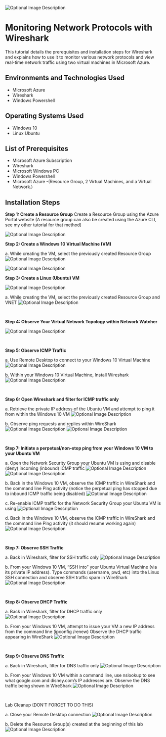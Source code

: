 <p align="center">


</p>
<p>


![Optional Image Description](https://i.imgur.com/QtpsAu1.png)

</p>
<p>

<h1>Monitoring Network Protocols with Wireshark</h1>
This tutorial details the prerequisites and installation steps for Wireshark and explains how to use it to monitor various network protocols and view real-time network traffic using two virtual machines in Microsoft Azure.


<h2>Environments and Technologies Used</h2>

- Microsoft Azure 
- Wireshark
- Windows Powershell

<h2>Operating Systems Used </h2>

- Windows 10</b> 
- Linux Ubuntu

<h2>List of Prerequisites</h2>

- Microsoft Azure Subscription
- Wireshark
- Microsoft Windows PC 
- Windows Powershell 
- Microsoft Azure -(Resource Group, 2 Virtual Machines, and a Virtual Network.)


<h2>Installation Steps</h2>

<p>

</p>
<p>

  **Step 1: Create a Resource Group**
Create a Resource Group using the Azure Portal website (A resource group can also be created using the Azure CLI, see my other tutorial for that method)

<p>
 
![Optional Image Description](https://i.imgur.com/LOwHRpB.png)

</p>
<p>

**Step 2: Create a Windows 10 Virtual Machine (VM)**

a. While creating the VM, select the previously created Resource Group
![Optional Image Description](https://i.imgur.com/EwZsxsu.png)

![Optional Image Description](https://i.imgur.com/QX826qw.png)

**Step 3: Create a Linux (Ubuntu) VM**

![Optional Image Description](https://i.imgur.com/QJHHoF4.png)


a. While creating the VM, select the previously created Resource Group and VNET
![Optional Image Description](https://i.imgur.com/5Mb6ZpM.png)

</p>
<br />

<p>


</p>
<p>

**Step 4: Observe Your Virtual Network Topology within Network Watcher**

![Optional Image Description](https://i.imgur.com/LzEPu0l.png)

</p>
<br />

<p>

</p>
<p>

**Step 5: Observe ICMP Traffic**

a. Use Remote Desktop to connect to your Windows 10 Virtual Machine
![Optional Image Description](https://i.imgur.com/7ZaXV8t.png)

b. Within your Windows 10 Virtual Machine, Install Wireshark
![Optional Image Description](https://i.imgur.com/P9hH2WW.png)
</p>
<br />

<p>



</p>
<p>

**Step 6: Open Wireshark and filter for ICMP traffic only**

a. Retrieve the private IP address of the Ubuntu VM and attempt to ping it from within the Windows 10 VM
![Optional Image Description](https://i.imgur.com/3PCpEDh.png)

b. Observe ping requests and replies within WireShark
![Optional Image Description](https://i.imgur.com/YqhhMqu.png)
![Optional Image Description](https://i.imgur.com/GrI0fOx.png)
</p>
<br />

<p>


</p>
<p>


**Step 7: Initiate a perpetual/non-stop ping from your Windows 10 VM to your Ubuntu VM**

a. Open the Network Security Group your Ubuntu VM is using and disable (deny) incoming (inbound) ICMP traffic
![Optional Image Description](https://i.imgur.com/k1ypazG.png)
![Optional Image Description](https://i.imgur.com/al1CPED.png)

b. Back in the Windows 10 VM, observe the ICMP traffic in WireShark and the command line Ping activity (notice the perpetual ping has stopped due to inbound ICMP traffic being disabled)
![Optional Image Description](https://i.imgur.com/7XE35Ps.png)

c. Re-enable ICMP traffic for the Network Security Group your Ubuntu VM is using
![Optional Image Description](https://i.imgur.com/UtXxCfN.png)

d. Back in the Windows 10 VM, observe the ICMP traffic in WireShark and the command line Ping activity (it should resume working again)
![Optional Image Description](https://i.imgur.com/sQ68cVJ.png)

</p>
<br />

<p>


</p>
<p>

**Step 7: Observe SSH Traffic**

a. Back in Wireshark, filter for SSH traffic only 
![Optional Image Description](https://i.imgur.com/Q3oE1RU.png)

b. From your Windows 10 VM, “SSH into” your Ubuntu Virtual Machine (via its private IP address). Type commands (username, pwd, etc) into the Linux SSH connection and observe SSH traffic spam in WireShark
![Optional Image Description](https://i.imgur.com/9l5TJrf.png)

</p>
<br />

<p>


</p>
<p>

**Step 8: Observe DHCP Traffic**

a. Back in Wireshark, filter for DHCP traffic only
![Optional Image Description](https://i.imgur.com/jyr6dnV.png)

b. From your Windows 10 VM, attempt to issue your VM a new IP address from the command line (ipconfig /renew) Observe the DHCP traffic appearing in WireShark
![Optional Image Description](https://i.imgur.com/xjnyd9m.png)

</p>
<br />

<p>


</p>
<p>

**Step 9: Observe DNS Traffic**

a. Back in Wireshark, filter for DNS traffic only
![Optional Image Description](https://i.imgur.com/EvpYV5J.png)

b. From your Windows 10 VM within a command line, use nslookup to see what google.com and disney.com’s IP addresses are. Observe the DNS traffic being shown in WireShark
![Optional Image Description](https://i.imgur.com/bQc22Gw.png)

</p>
<br />

<p>


</p>
<p>

Lab Cleanup (DON’T FORGET TO DO THIS)

a. Close your Remote Desktop connection
![Optional Image Description](https://i.imgur.com/d0CPxJ6.png)

b. Delete the Resource Group(s) created at the beginning of this lab
![Optional Image Description](https://i.imgur.com/H42oQJj.png)



